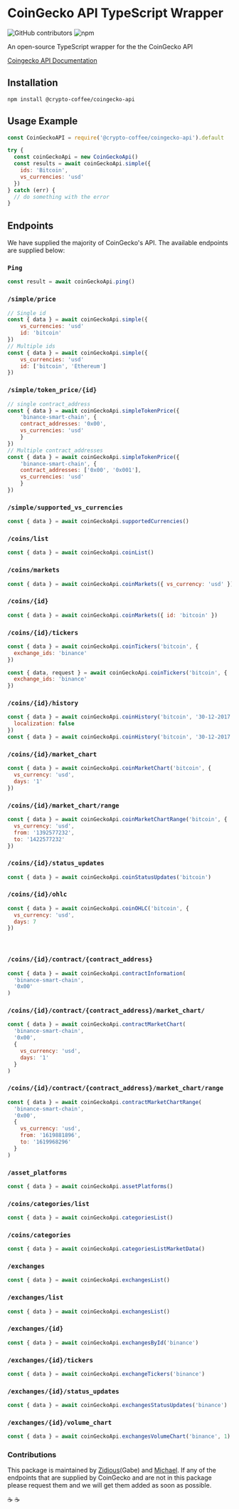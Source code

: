 # CoinGecko API TypeScript Wrapper

![GitHub contributors](https://img.shields.io/github/contributors/michael-siek/coingecko-api)
![npm](https://img.shields.io/npm/dt/@crypto-coffee/coingecko-api)

An open-source TypeScript wrapper for the the CoinGecko API

[Coingecko API Documentation](https://www.coingecko.com/en/api/documentation)

## Installation

```console
npm install @crypto-coffee/coingecko-api
```

## Usage Example

```js
const CoinGeckoAPI = require('@crypto-coffee/coingecko-api').default

try {
  const coinGeckoApi = new CoinGeckoApi()
  const results = await coinGeckoApi.simple({
    ids: 'Bitcoin',
    vs_currencies: 'usd'
  })
} catch (err) {
  // do something with the error
}
```

## Endpoints

We have supplied the majority of CoinGecko's API. The available endpoints are supplied below:

### `Ping`

```js
const result = await coinGeckoApi.ping()
```

### `/simple/price`

```js
// Single id
const { data } = await coinGeckoApi.simple({
    vs_currencies: 'usd'
    id: 'bitcoin'
})
// Multiple ids
const { data } = await coinGeckoApi.simple({
    vs_currencies: 'usd'
    id: ['bitcoin', 'Ethereum']
})
```

### `/simple/token_price/{id}`

```js
// single contract_address
const { data } = await coinGeckoApi.simpleTokenPrice({
    'binance-smart-chain', {
    contract_addresses: '0x00',
    vs_currencies: 'usd'
    }
})
// Multiple contract_addresses
const { data } = await coinGeckoApi.simpleTokenPrice({
    'binance-smart-chain', {
    contract_addresses: ['0x00', '0x001'],
    vs_currencies: 'usd'
    }
})
```

### `/simple/supported_vs_currencies`

```js
const { data } = await coinGeckoApi.supportedCurrencies()
```

### `​/coins​/list`

```js
const { data } = await coinGeckoApi.coinList()
```

### `​/coins​/markets`

```js
const { data } = await coinGeckoApi.coinMarkets({ vs_currency: 'usd' })
```

### `​/coins​/{id}`

```js
const { data } = await coinGeckoApi.coinMarkets({ id: 'bitcoin' })
```

### `​/coins​/{id}​/tickers`

```js
const { data } = await coinGeckoApi.coinTickers('bitcoin', {
  exchange_ids: 'binance'
})

const { data, request } = await coinGeckoApi.coinTickers('bitcoin', {
  exchange_ids: 'binance'
})
```

### `​/coins​/{id}​/history`

```js
const { data } = await coinGeckoApi.coinHistory('bitcoin', '30-12-2017', {
  localization: false
})
const { data } = await coinGeckoApi.coinHistory('bitcoin', '30-12-2017')
```

### `​/coins​/{id}​/market_chart`

```js
const { data } = await coinGeckoApi.coinMarketChart('bitcoin', {
  vs_currency: 'usd',
  days: '1'
})
```

### `​/coins​/{id}​/market_chart​/range`

```js
const { data } = await coinGeckoApi.coinMarketChartRange('bitcoin', {
  vs_currency: 'usd',
  from: '1392577232',
  to: '1422577232'
})
```

### `​/coins​/{id}​/status_updates`

```js
const { data } = await coinGeckoApi.coinStatusUpdates('bitcoin')
```

### `​/coins​/{id}​/ohlc`

```js
const { data } = await coinGeckoApi.coinOHLC('bitcoin', {
  vs_currency: 'usd',
  days: 7
})
```

​

### `/coins​/{id}​/contract​/{contract_address}`

```js
const { data } = await coinGeckoApi.contractInformation(
  'binance-smart-chain',
  '0x00'
)
```

### `/coins​/{id}​/contract​/{contract_address}​/market_chart​/`

```js
const { data } = await coinGeckoApi.contractMarketChart(
  'binance-smart-chain',
  '0x00',
  {
    vs_currency: 'usd',
    days: '1'
  }
)
```

### `/coins​/{id}​/contract​/{contract_address}​/market_chart​/range`

```js
const { data } = await coinGeckoApi.contractMarketChartRange(
  'binance-smart-chain',
  '0x00',
  {
    vs_currency: 'usd',
    from: '1619881896',
    to: '1619968296'
  }
)
```

### `/asset_platforms`

```js
const { data } = await coinGeckoApi.assetPlatforms()
```

### `/coins​/categories​/list`

```js
const { data } = await coinGeckoApi.categoriesList()
```

### `/coins​/categories`

```js
const { data } = await coinGeckoApi.categoriesListMarketData()
```

### `/exchanges`

```js
const { data } = await coinGeckoApi.exchangesList()
```

### `/exchanges​/list`

```js
const { data } = await coinGeckoApi.exchangesList()
```

### `/exchanges​/{id}`

```js
const { data } = await coinGeckoApi.exchangesById('binance')
```

### `/exchanges​/{id}​/tickers`

```js
const { data } = await coinGeckoApi.exchangeTickers('binance')
```

### `/exchanges​/{id}​/status_updates`

```js
const { data } = await coinGeckoApi.exchangesStatusUpdates('binance')
```

### `/exchanges​/{id}​/volume_chart`

```js
const { data } = await coinGeckoApi.exchangesVolumeChart('binance', 1)
```

### Contributions

This package is maintained by [Zidious](https://github.com/Zidious)(Gabe) and [Michael](https://github.com/michael-siek). If any of the endpoints that are supplied by CoinGecko and are not in this package please request them and we will get them added as soon as possible.

:coffee: :coffee:
